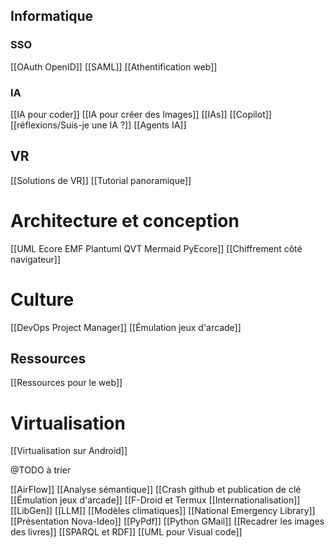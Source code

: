## Informatique
### SSO
[[OAuth OpenID]]
[[SAML]]
[[Athentification web]]

### IA
[[IA pour coder]]
[[IA pour créer des Images]]
[[IAs]]
[[Copilot]]
[[réflexions/Suis-je une IA ?]]
[[Agents IA]]

## VR
[[Solutions de VR]]
[[Tutorial panoramique]]

# Architecture et conception
[[UML Ecore EMF Plantuml QVT Mermaid PyEcore]]
[[Chiffrement côté navigateur]]

# Culture
[[DevOps Project Manager]]
[[Émulation jeux d'arcade]]

## Ressources
[[Ressources pour le web]]

# Virtualisation
[[Virtualisation sur Android]]

@TODO à trier

[[AirFlow]]
[[Analyse sémantique]]
[[Crash github et publication de clé
[[Émulation jeux d'arcade]]
[[F-Droid et Termux
[[Internationalisation]]
[[LibGen]]
[[LLM]]
[[Modèles climatiques]]
[[National Emergency Library]]
[[Présentation Nova-Ideo]]
[[PyPdf]]
[[Python GMail]]
[[Recadrer les images des livres]]
[[SPARQL et RDF]]
[[UML pour Visual code]]
